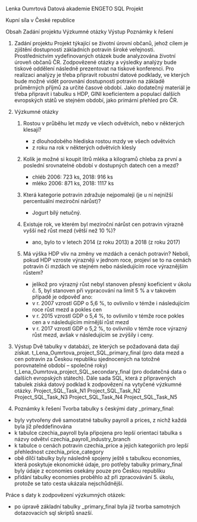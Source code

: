 Lenka Oumrtová
Datová akademie ENGETO
SQL Projekt

Kupní síla v České republice

Obsah
Zadání projektu
Výzkumné otázky
Výstup
Poznámky k řešení

1. Zadání projektu
	Projekt týkající se životní úrovní občanů, jehož cílem je zjištění dostupnosti základních potravin široké veřejnosti. Prostřednictvím vydefinovaných otázek bude analyzována životní úroveň občanů ČR. Zodpovězené otázky a výsledky analýzy bude tiskové oddělení následně prezentovat na tiskové konferenci. Pro realizaci analýzy je třeba připravit robustní datové podklady, ve kterých bude možné vidět porovnání dostupnosti potravin na základě průměrných příjmů za určité časové období.
	Jako dodatečný materiál je třeba připravit i tabulku s HDP, GINI koeficientem a populací dalších evropských států ve stejném období, jako primární přehled pro ČR.

2. Výzkumné otázky
	1. Rostou v průběhu let mzdy ve všech odvětvích, nebo v některých klesají?
		- z dlouhodobého hlediska rostou mzdy ve všech odvětvích
		- z roku na rok v některých odvětvích klesly

	2. Kolik je možné si koupit litrů mléka a kilogramů chleba za první a poslední srovnatelné období v dostupných datech cen a mezd?
		- chléb 2006: 723 ks, 2018: 916 ks
		- mléko 2006: 871 ks, 2018: 1117 ks

	3. Která kategorie potravin zdražuje nejpomaleji (je u ní nejnižší percentuální meziroční nárůst)?
		- Jogurt bílý netučný.

	4. Existuje rok, ve kterém byl meziroční nárůst cen potravin výrazně vyšší než růst mezd (větší než 10 %)?
		- ano, bylo to v letech 2014 (z roku 2013) a 2018 (z roku 2017)

	5. Má výška HDP vliv na změny ve mzdách a cenách potravin? Neboli, pokud HDP vzroste výrazněji v jednom roce, projeví se to na cenách potravin či mzdách ve 		stejném nebo následujícím roce výraznějším růstem?
		- jelikož pro výrazný růst nebyl stanoven přesný koeficient v úkolu č. 5, byl stanoven při vypracování na limit 5 % a v takovém případě je odpověď ano:
		- v r. 2007 vzrostl GDP o 5,6 %, to ovlivnilo v témže i následujícím roce růst mezd a pokles cen
		- v r. 2015 vzrostl GDP o 5,4 %, to ovlivnilo v témže roce pokles cen a v následujícím mírnější růst mezd
		- v r. 2017 vzrostl GDP o 5,2 %, to ovlivnilo v témže roce výrazný růst mezd, avšak v následujícím se zvýšily i ceny.

3. Výstup
	Dvě tabulky v databázi, ze kterých se požadovaná data dají získat. t_Lena_Oumrtova_project_SQL_primary_final (pro data mezd a cen potravin za Českou republiku sjednocených na totožné porovnatelné období – společné roky) 
t_Lena_Oumrtova_project_SQL_secondary_final (pro dodatečná data o dalších evropských státech).
	Dále sada SQL, která z připravených tabulek získá datový podklad k zodpovězení na vytyčené výzkumné otázky. 
Project_SQL_Task_N1
Project_SQL_Task_N2
Project_SQL_Task_N3
Project_SQL_Task_N4
Project_SQL_Task_N5

4. Poznámky k řešení
Tvorba tabulky s českými daty _primary_final: 
- byly vytvořeny dvě samostatné tabulky payroll a prices, z nichž každá byla již předdefinována
- k tabulce czechia_payroll byla připojena pro lepší orientaci tabulka s názvy odvětví czechia_payroll_industry_branch
- k tabulce o cenách potravin czechia_price a jejich kategoriích pro lepší přehlednost czechia_price_category
- obě dílčí tabulky byly následně spojeny ještě s tabulkou economies, která poskytuje ekonomické údaje, pro potřeby tabulky primary_final byly údaje z economies osekány pouze pro Českou republiku
- přidání tabulky economies proběhlo až při zpracovávání 5. úkolu, protože se tato cesta ukázala nejschůdnější.

Práce s daty k zodpovězení výzkumných otázek:
- po úpravě základní tabulky _primary_final byla již tvorba samotných dotazovacích sql skriptů snazší.
